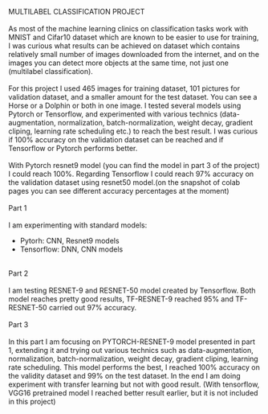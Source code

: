 MULTILABEL CLASSIFICATION PROJECT <br/>
<br/>
As most of the machine learning clinics on classification tasks work with MNIST and Cifar10 dataset which are known to be easier to use for training, I was curious
what results can be achieved on dataset which contains relatively small number of images downloaded from the internet, and on the images you can detect more objects at the same time, not just one (multilabel classification). <br/>
<br/>
For this project I used 465 images for training dataset, 101 pictures for validation dataset, and a smaller amount for the test dataset. You can see a Horse or a Dolphin or both in one image. I tested several models using Pytorch or Tensorflow, and experimented with various technics (data-augmentation, normalization, batch-normalization, weight decay, gradient cliping, learning rate scheduling etc.) to reach the best result. I was curious if 100% accuracy on the validation dataset can be reached and if Tensorflow or Pytorch performs better. <br/>
<br/>
With Pytorch resnet9 model (you can find the model in part 3 of the project) I could reach 100%. Regarding Tensorflow  I could reach 97% accuracy on the validation dataset using resnet50 model.(on the snapshot of colab pages you can see different accuracy percentages at the moment)<br/>
<br/>
Part 1<br/>
<br/>
I am experimenting with standard models:<br/>
- Pytorh: CNN, Resnet9 models<br/>
- Tensorflow: DNN, CNN models<br/>
<br/>
Part 2<br/>
<br/>
I am testing RESNET-9 and RESNET-50 model created by Tensorflow. Both model reaches pretty good results, TF-RESNET-9 reached 95% and TF-RESNET-50 carried out 97% accuracy.<br/>
<br/>
Part 3<br/>
<br/>
In this part I am focusing on PYTORCH-RESNET-9 model presented in part 1, extending it and trying out various technics such as data-augmentation, normalization, batch-normalization, weight decay, gradient cliping, learning rate scheduling. This model performs the best, I reached 100% accuracy on the validity dataset and 99% on the test dataset. In the end I am doing experiment with transfer learning but not with good result. (With tensorflow, VGG16 pretrained model I reached better result earlier, but it is not included in this project) <br/>
<br/>


